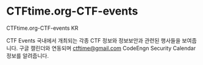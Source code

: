 # CTFtime.org-CTF-events
CTFtime.org-CTF-events KR

CTF Events
국내에서 개최되는 각종 CTF 정보와 정보보안과 관련된 행사들을 보여줍니다. 
구글 캘린더와 연동되며 
ctftime@gmail.com 
CodeEngn Security Calendar 
정보를 알려줍니다. 
